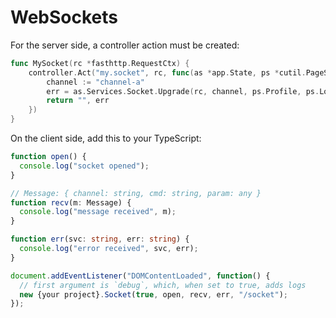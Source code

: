 # WebSockets

For the server side, a controller action must be created:

```go
func MySocket(rc *fasthttp.RequestCtx) {
	controller.Act("my.socket", rc, func(as *app.State, ps *cutil.PageState) (string, error) {
		channel := "channel-a"
		err = as.Services.Socket.Upgrade(rc, channel, ps.Profile, ps.Logger)
		return "", err
	})
}
```

On the client side, add this to your TypeScript:

```typescript
function open() {
  console.log("socket opened");
}

// Message: { channel: string, cmd: string, param: any }
function recv(m: Message) {
  console.log("message received", m);
}

function err(svc: string, err: string) {
  console.log("error received", svc, err);
}

document.addEventListener("DOMContentLoaded", function() {
  // first argument is `debug`, which, when set to true, adds logs
  new {your project}.Socket(true, open, recv, err, "/socket");
});
```
